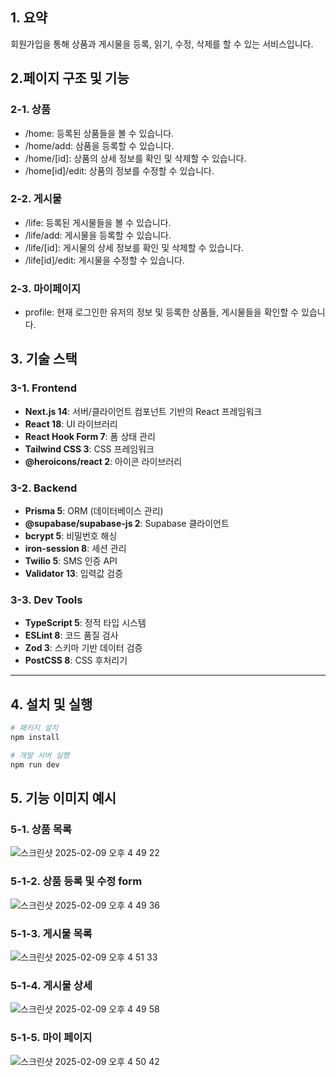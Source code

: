 ## 1. 요약

회원가입을 통해 상품과 게시물을 등록, 읽기, 수정, 삭제를 할 수 있는 서비스입니다.

## 2.페이지 구조 및 기능

### 2-1. 상품

- /home: 등록된 상품들을 볼 수 있습니다.
- /home/add: 삼품을 등록할 수 있습니다.
- /home/[id]: 상품의 상세 정보를 확인 및 삭제할 수 있습니다.
- /home[id]/edit: 상품의 정보를 수정할 수 있습니다.

### 2-2. 게시물

- /life: 등록된 게시물들을 볼 수 있습니다.
- /life/add: 게시물을 등록할 수 있습니다.
- /life/[id]: 게시물의 상세 정보를 확인 및 삭제할 수 있습니다.
- /life[id]/edit: 게시물을 수정할 수 있습니다.

### 2-3. 마이페이지

- profile: 현재 로그인한 유저의 정보 및 등록한 상품들, 게시물들을 확인할 수 있습니다.

## 3. 기술 스택

### 3-1. **Frontend**

- **Next.js 14**: 서버/클라이언트 컴포넌트 기반의 React 프레임워크
- **React 18**: UI 라이브러리
- **React Hook Form 7**: 폼 상태 관리
- **Tailwind CSS 3**: CSS 프레임워크
- **@heroicons/react 2**: 아이콘 라이브러리

### 3-2. **Backend**

- **Prisma 5**: ORM (데이터베이스 관리)
- **@supabase/supabase-js 2**: Supabase 클라이언트
- **bcrypt 5**: 비밀번호 해싱
- **iron-session 8**: 세션 관리
- **Twilio 5**: SMS 인증 API
- **Validator 13**: 입력값 검증

### 3-3. **Dev Tools**

- **TypeScript 5**: 정적 타입 시스템
- **ESLint 8**: 코드 품질 검사
- **Zod 3**: 스키마 기반 데이터 검증
- **PostCSS 8**: CSS 후처리기

---

## 4. 설치 및 실행

```sh
# 패키지 설치
npm install

# 개발 서버 실행
npm run dev
```

## 5. 기능 이미지 예시

### 5-1. 상품 목록

![스크린샷 2025-02-09 오후 4 49 22](https://github.com/user-attachments/assets/b805f294-0f0a-4a72-99d5-f7cf9fa9ff63)

### 5-1-2. 상품 등록 및 수정 form

![스크린샷 2025-02-09 오후 4 49 36](https://github.com/user-attachments/assets/84dc40f1-f874-4639-89ce-626dc1449dff)

### 5-1-3. 게시물 목록

![스크린샷 2025-02-09 오후 4 51 33](https://github.com/user-attachments/assets/d476bfb0-1a43-4c74-91cf-37edc38b71ec)

### 5-1-4. 게시물 상세

![스크린샷 2025-02-09 오후 4 49 58](https://github.com/user-attachments/assets/ef18a9cc-866b-4112-bff4-47d6c3a017e1)

### 5-1-5. 마이 페이지

![스크린샷 2025-02-09 오후 4 50 42](https://github.com/user-attachments/assets/71cb7ffa-6758-4be3-8b64-0eb42b2a616d)
